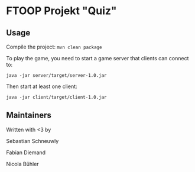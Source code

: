 # FTOOP Projekt "Quiz"
## Usage
Compile the project: `mvn clean package`

To play the game, you need to start a game server that clients can connect to:

`java -jar server/target/server-1.0.jar`

Then start at least one client:

`java -jar client/target/client-1.0.jar`
## Maintainers
Written with <3 by

Sebastian Schneuwly

Fabian Diemand

Nicola Bühler